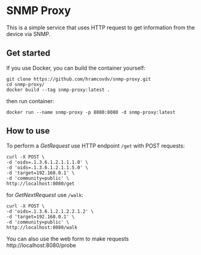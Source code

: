 # SNMP Proxy

This is a simple service that uses HTTP request to get information from the device via SNMP.

## Get started

If you use Docker, you can build the container yourself:
```
git clone https://github.com/hramcovdv/snmp-proxy.git
cd snmp-proxy/
docker build --tag snmp-proxy:latest .
```

then run container:
```
docker run --name snmp-proxy -p 8080:8080 -d snmp-proxy:latest
```

## How to use

To perform a *GetRequest* use HTTP endpoint `/get` with POST requests:
```
curl -X POST \
-d 'oids=.1.3.6.1.2.1.1.1.0' \
-d 'oids=.1.3.6.1.2.1.1.5.0' \
-d 'target=192.168.0.1' \
-d 'community=public' \
http://localhost:8080/get
```

for *GetNextRequest* use `/walk`:
```
curl -X POST \
-d 'oids=.1.3.6.1.2.1.2.2.1.2' \
-d 'target=192.168.0.1' \
-d 'community=public' \
http://localhost:8080/walk
```

You can also use the web form to make requests http://localhost:8080/probe
